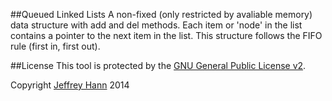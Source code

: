 ##Queued Linked Lists
A non-fixed (only restricted by avaliable memory) data structure with add and del methods. Each item or 'node'      in the list contains a pointer to the next item in the list. This structure follows the FIFO rule (first in, first out).

##License
This tool is protected by the [GNU General Public License v2](http://www.gnu.org/licenses/gpl-2.0.html).

Copyright [Jeffrey Hann](http://jeffreyhann.ca/) 2014
